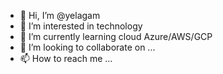 - 👋 Hi, I’m @yelagam
- 👀 I’m interested in technology
- 🌱 I’m currently learning cloud Azure/AWS/GCP
- 💞️ I’m looking to collaborate on ...
- 📫 How to reach me ...

<!---
yelagam/yelagam is a ✨ special ✨ repository because its `README.md` (this file) appears on your GitHub profile.
You can click the Preview link to take a look at your changes.
--->
